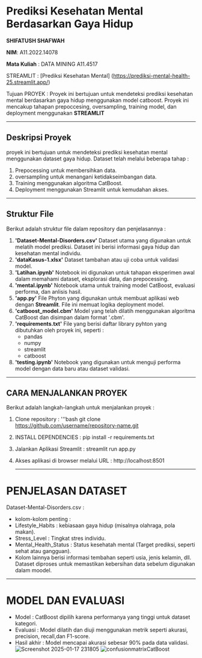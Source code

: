 # Prediksi Kesehatan Mental Berdasarkan Gaya Hidup

**SHIFATUSH SHAFWAH**

**NIM**: A11.2022.14078
        
 **Mata Kuliah** : DATA MINING A11.4517

STREAMLIT : [Prediksi Kesehatan Mental] (https://prediksi-mental-health-25.streamlit.app/)

Tujuan PROYEK : 
Proyek ini bertujuan untuk mendeteksi prediksi kesehatan mental berdasarkan gaya hidup menggunakan model catboost. Proyek ini mencakup tahapan prepoccesing, oversampling, training model, dan deployment menggunakan **STREAMLIT** 

---

## **Deskripsi Proyek**
proyek ini bertujuan untuk mendeteksi prediksi kesehatan mental menggunakan dataset gaya hidup. Dataset telah melalui beberapa tahap :
1. Prepocessing untuk membersihkan data.
2. oversampling untuk menangani ketidakseimbangan data.
3. Training menggunakan algoritma CatBoost.
4. Deployment menggunakan Streamlit untuk kemudahan akses.

---

## **Struktur File**
Berikut adalah struktur file dalam repository dan penjelasannya :
1. **'Dataset-Mental-Disorders.csv'**
   Dataset utama yang digunakan untuk melatih model prediksi. Dataset ini berisi informasi gaya hidup dan kesehatan mental individu.
2. **'dataKasus-1.xlsx'**
   Dataset tambahan atau uji coba untuk validasi model.
3. **'Latihan.ipynb'**
   Notebook ini digunakan untuk tahapan eksperimen awal dalam memahami dataset, eksplorasi data, dan prepocessing.
4. **'mental.ipynb'**
   Notebook utama untuk training model CatBoost, evaluasi performa, dan anlisis hasil.
5. **'app.py'**
   File Phyton yang digunakan untuk membuat aplikasi web dengan **Streamlit**. File ini memuat logika deployment model.
6. **'catboost_model.cbm'**
   Model yang telah dilatih menggunakan algoritma CatBoost dan disimpan dalam format '.cbm'.
7. **'requirements.txt'**
   File yang berisi daftar library pyhton yang dibutuhkan oleh proyek ini, seperti :
   - pandas
   - numpy
   - streamlit
   - catboost
8. **'testing.ipynb'**
   Notebook yang digunakan untuk menguji performa model dengan data baru atau dataset validasi.

---

## **CARA MENJALANKAN PROYEK**
Berikut adalah langkah-langkah untuk menjalankan proyek :
1. Clone repository :
        '''bash
           git clone https://github.com/username/repository-name.git
2. INSTALL DEPENDENCIES :
        pip install -r requirements.txt
3. Jalankan Aplikasi Streamlit :
        streamlit run app.py
4. Akses aplikasi di browser melalui URL :
        http://localhost:8501

   ---

# PENJELASAN DATASET
Dataset-Mental-Disorders.csv :
- kolom-kolom penting :
- Lifestyle_Habits : kebiasaan gaya hidup (misalnya olahraga, pola makan).
- Stress_Level : Tingkat stres individu.
- Mental_Health_Status : Status kesehatah mental (Target prediksi, seperti sehat atau gangguan).
- Kolom lainnya berisi informasi tembahan seperti usia, jenis kelamin, dll.
Dataset diproses untuk memastikan kebersihan data sebelum digunakan dalam moodel.

---

# MODEL DAN EVALUASI 
- Model : CatBoost dipilih karena performanya yang tinggi untuk dataset kategori.
- Evaluasi : Model dilatih dan diuji menggunakan metrik seperti akurasi, precision, recall,dan F1-score.
- Hasil akhir : Model mencapai akurasi sebesar 90% pada data validasi.
![Screenshot 2025-01-17 231805](https://github.com/user-attachments/assets/137cd31c-5400-4850-93d0-13fa335fcc4f)
![confusionmatrixCatBoost](https://github.com/user-attachments/assets/da5d76cb-c189-445f-aab8-35ed65c2be66)

   


